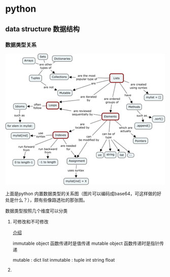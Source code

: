 # __python__

## __data structure 数据结构__

### __数据类型关系__

![avatar](python_data_type_relationship.png)

上面是python 内置数据类型的关系图（图片可以编码成base64，可这样做的好处是什么？），颇有些像路透社的那张图。

数据类型按照几个维度可以分类

1. 可修改和不可修改
   
    [介绍](https://www.geeksforgeeks.org/mutable-vs-immutable-objects-in-python/)

    immutable object 函数传递时是值传递
    mutable object 函数传递时是指针传递

    mutable : dict list 
    inmutable : tuple int string float

2. 
